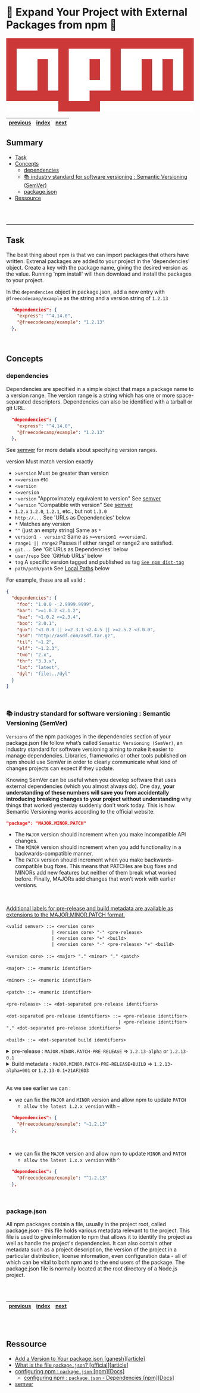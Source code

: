 # 🚀 Expand Your Project with External Packages from npm 🚀<!-- omit in TOC -->

<div align="center">

![image](./../Logo/../../Logo/540px-Npm-logo.svg.png)

|[previous](./../5_Add-a-Version-to-Your-package-json/Readme.md)|[index](./../../Readme.md)|[next](./../7_Manage-npm-Dependencies-By-Understanding-Semantic-Versioning/Readme.md)|
|---|---|---|

</div>

## Summary <!-- omit in TOC -->

- [Task](#task)
- [Concepts](#concepts)
  - [dependencies](#dependencies)
  - [📚 industry standard for software versioning : Semantic Versioning (SemVer)](#-industry-standard-for-software-versioning--semantic-versioning-semver)
  - [package.json](#packagejson)
- [Ressource](#ressource)

<br>
<br>

____

## Task

The best thing about npm is that we can import packages that others have written. Extrenal packages are added to your project in the 'dependencies' object. Create a key with the package name, giving the desired version as the value. Running 'npm install' will then download and install the packages to your project.

In the ``dependencies`` object in package.json, add a new entry with ``@freecodecamp/example`` as the string and a version string of ``1.2.13``
```json
  "dependencies": {
    "express": "^4.14.0",
    "@freecodecamp/example": "1.2.13"
  },
```

<br>

## Concepts

### dependencies

Dependencies are specified in a simple object that maps a package name to a version range. The version range is a string which has one or more space-separated descriptors. Dependencies can also be identified with a tarball or git URL.

```json
  "dependencies": {
    "express": "^4.14.0",
    "@freecodecamp/example": "1.2.13"
  },
```

See [semver](https://github.com/npm/node-semver#versions) for more details about specifying version ranges.

version Must match version exactly
* ``>version`` Must be greater than version
* ``>=version`` etc
* ``<version``
* ``<=version``
* ``~version`` "Approximately equivalent to version" See [semver](https://github.com/npm/node-semver#versions)
* ``^version`` "Compatible with version" See [semver](https://github.com/npm/node-semver#versions)
* ``1.2.x`` ``1.2.0``, ``1.2.1``, etc., but not ``1.3.0``
* ``http://...`` See 'URLs as Dependencies' below
* ``*`` Matches any version
* ``""`` (just an empty string) Same as ``*``
* ``version1 - version2`` Same as ``>=version1 <=version2``.
* ``range1 || range2`` Passes if either range1 or range2 are satisfied.
* ``git...`` See 'Git URLs as Dependencies' below
* ``user/repo`` See 'GitHub URLs' below
* ``tag`` A specific version tagged and published as tag [``See npm dist-tag``](https://docs.npmjs.com/cli/v8/commands/npm-dist-tag)
* ``path/path/path`` See [Local Paths](https://docs.npmjs.com/cli/v8/configuring-npm/package-json#local-paths) below

For example, these are all valid :

```json
{
  "dependencies": {
    "foo": "1.0.0 - 2.9999.9999",
    "bar": ">=1.0.2 <2.1.2",
    "baz": ">1.0.2 <=2.3.4",
    "boo": "2.0.1",
    "qux": "<1.0.0 || >=2.3.1 <2.4.5 || >=2.5.2 <3.0.0",
    "asd": "http://asdf.com/asdf.tar.gz",
    "til": "~1.2",
    "elf": "~1.2.3",
    "two": "2.x",
    "thr": "3.3.x",
    "lat": "latest",
    "dyl": "file:../dyl"
  }
}

```

<br>

### 📚 industry standard for software versioning : Semantic Versioning (SemVer)

``Versions`` of the npm packages in the dependencies section of your package.json file follow what’s called ``Semantic Versioning (SemVer)``, an industry standard for software versioning aiming to make it easier to manage dependencies. Libraries, frameworks or other tools published on npm should use SemVer in order to clearly communicate what kind of changes projects can expect if they update.

Knowing SemVer can be useful when you develop software that uses external dependencies (which you almost always do). One day, __your understanding of these numbers will save you from accidentally introducing breaking changes to your project without understanding__ why things that worked yesterday suddenly don’t work today. This is how Semantic Versioning works according to the official website:</p>
```json
"package": "MAJOR.MINOR.PATCH"
```

* The ``MAJOR`` version should increment when you make incompatible API changes. 
* The ``MINOR`` version should increment when you add functionality in a backwards-compatible manner. 
* The ``PATCH`` version should increment when you make backwards-compatible bug fixes. This means that PATCHes are bug fixes and MINORs add new features but neither of them break what worked before. Finally, MAJORs add changes that won’t work with earlier versions.

<br>

[Additional labels for pre-release and build metadata are available as extensions to the MAJOR.MINOR.PATCH format.](https://semver.org/)

```
<valid semver> ::= <version core>
                 | <version core> "-" <pre-release>
                 | <version core> "+" <build>
                 | <version core> "-" <pre-release> "+" <build>

<version core> ::= <major> "." <minor> "." <patch>

<major> ::= <numeric identifier>

<minor> ::= <numeric identifier>

<patch> ::= <numeric identifier>

<pre-release> ::= <dot-separated pre-release identifiers>

<dot-separated pre-release identifiers> ::= <pre-release identifier>
                                          | <pre-release identifier> "." <dot-separated pre-release identifiers>

<build> ::= <dot-separated build identifiers>
```

<details>
<summary>pre-release : <code>MAJOR.MINOR.PATCH-PRE-RELEASE</code> => <code>1.2.13-alpha</code> or <code>1.2.13-0.1</code></summary>

A pre-release version MAY be denoted by appending a hyphen and a series of dot separated identifiers immediately following the patch version. Identifiers MUST comprise only ASCII alphanumerics and hyphens [0-9A-Za-z-]. Identifiers MUST NOT be empty. Numeric identifiers MUST NOT include leading zeroes. Pre-release versions have a lower precedence than the associated normal version. A pre-release version indicates that the version is unstable and might not satisfy the intended compatibility requirements as denoted by its associated normal version. 

Examples: 
```
1.0.0-alpha
1.0.0-alpha.1
1.0.0-0.3.7
1.0.0-x.7.z.92
1.0.0-x-y-z.–.
```

</details>

<details>
<summary>Build metadata : <code>MAJOR.MINOR.PATCH-PRE-RELEASE+BUILD</code> => <code>1.2.13-alpha+001</code> or <code>1.2.13-0.1+21AF26D3</code></summary>

Build metadata MAY be denoted by appending a plus sign and a series of dot separated identifiers immediately following the patch or pre-release version. Identifiers MUST comprise only ASCII alphanumerics and hyphens [0-9A-Za-z-]. Identifiers MUST NOT be empty. Build metadata MUST be ignored when determining version precedence. Thus two versions that differ only in the build metadata, have the same precedence.

Examples: 
```
1.0.0-alpha+001
1.0.0+20130313144700
1.0.0-beta+exp.sha.5114f85
1.0.0+21AF26D3—-117B344092BD.
```

</details>

<br>

As we see earlier we can : 
* we can fix the ``MAJOR`` and ``MINOR`` version and allow npm to update ``PATCH`` 
  *  ``allow the latest 1.2.x version`` with ``~``
```json
  "dependencies": {
    "@freecodecamp/example": "~1.2.13"
  },
```

<br>

* we can fix the ``MAJOR`` version and allow npm to update ``MINOR`` and ``PATCH`` 
  *  ``allow the latest 1.x.x version`` with ``^``
```json
  "dependencies": {
    "@freecodecamp/example": "^1.2.13"
  },
```

<br>


### package.json

All npm packages contain a file, usually in the project root, called package.json - this file holds various metadata relevant to the project. This file is used to give information to npm that allows it to identify the project as well as handle the project's dependencies. It can also contain other metadata such as a project description, the version of the project in a particular distribution, license information, even configuration data - all of which can be vital to both npm and to the end users of the package. The package.json file is normally located at the root directory of a Node.js project.


<br>
<br>

<div align="center">


|[previous](./../5_Add-a-Version-to-Your-package-json/Readme.md)|[index](./../../Readme.md)|[next](./../7_Manage-npm-Dependencies-By-Understanding-Semantic-Versioning/Readme.md)|
|---|---|---|

</div>


<br>
<br>

## Ressource

* [Add a Version to Your package.json [ganesh][article]](https://www.notion.so/Add-a-Version-to-Your-package-json-780e62747d2b4d3da52c1e397471ec48)
* [What is the file `package.json`? [official][article]](https://nodejs.org/en/knowledge/getting-started/npm/what-is-the-file-package-json/#:~:text=All%20npm%20packages%20contain%20a,as%20handle%20the%20project's%20dependencies.&text=The%20package.,-json%20file%20is)
* [configuring npm : ``package.json`` [npm][Docs]](https://docs.npmjs.com/cli/v8/configuring-npm/package-json)
  * [configuring npm : ``package.json`` - Dependencies [npm][Docs]](https://docs.npmjs.com/cli/v8/configuring-npm/package-json#dependencies)
* [semver](https://github.com/npm/node-semver#versions)

